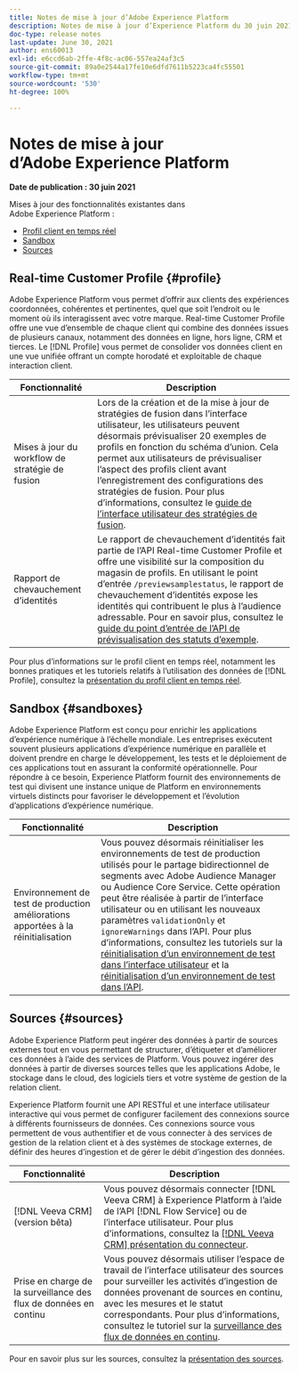 ```yaml
---
title: Notes de mise à jour d’Adobe Experience Platform
description: Notes de mise à jour d’Experience Platform du 30 juin 2021.
doc-type: release notes
last-update: June 30, 2021
author: ens60013
exl-id: e6ccd6ab-2ffe-4f8c-ac06-557ea24af3c5
source-git-commit: 89a0e2544a17fe10e6dfd7611b5223ca4fc55501
workflow-type: tm+mt
source-wordcount: '530'
ht-degree: 100%

---
```


# Notes de mise à jour d’Adobe Experience Platform

**Date de publication : 30 juin 2021**

Mises à jour des fonctionnalités existantes dans Adobe Experience Platform :

- [Profil client en temps réel](#profile)
- [Sandbox](#sandboxes)
- [Sources](#sources)

## Real-time Customer Profile {#profile}

Adobe Experience Platform vous permet d’offrir aux clients des expériences coordonnées, cohérentes et pertinentes, quel que soit l’endroit ou le moment où ils interagissent avec votre marque. Real-time Customer Profile offre une vue d’ensemble de chaque client qui combine des données issues de plusieurs canaux, notamment des données en ligne, hors ligne, CRM et tierces. Le [!DNL Profile] vous permet de consolider vos données client en une vue unifiée offrant un compte horodaté et exploitable de chaque interaction client.

| Fonctionnalité | Description |
| ------- | ----------- |
| Mises à jour du workflow de stratégie de fusion | Lors de la création et de la mise à jour de stratégies de fusion dans lʼinterface utilisateur, les utilisateurs peuvent désormais prévisualiser 20 exemples de profils en fonction du schéma dʼunion. Cela permet aux utilisateurs de prévisualiser lʼaspect des profils client avant lʼenregistrement des configurations des stratégies de fusion. Pour plus dʼinformations, consultez le [guide de lʼinterface utilisateur des stratégies de fusion](../../profile/merge-policies/ui-guide.md). |
| Rapport de chevauchement d’identités | Le rapport de chevauchement d’identités fait partie de l’API Real-time Customer Profile et offre une visibilité sur la composition du magasin de profils. En utilisant le point d’entrée `/previewsamplestatus`, le rapport de chevauchement d’identités expose les identités qui contribuent le plus à l’audience adressable. Pour en savoir plus, consultez le [guide du point d’entrée de l’API de prévisualisation des statuts d’exemple](../../profile/api/preview-sample-status.md). |

Pour plus d’informations sur le profil client en temps réel, notamment les bonnes pratiques et les tutoriels relatifs à l’utilisation des données de [!DNL Profile], consultez la [présentation du profil client en temps réel](../../profile/home.md).

## Sandbox {#sandboxes}

Adobe Experience Platform est conçu pour enrichir les applications d’expérience numérique à l’échelle mondiale. Les entreprises exécutent souvent plusieurs applications d’expérience numérique en parallèle et doivent prendre en charge le développement, les tests et le déploiement de ces applications tout en assurant la conformité opérationnelle. Pour répondre à ce besoin, Experience Platform fournit des environnements de test qui divisent une instance unique de Platform en environnements virtuels distincts pour favoriser le développement et l’évolution d’applications d’expérience numérique.

| Fonctionnalité | Description |
| ------- | ----------- |
| Environnement de test de production  améliorations apportées à la réinitialisation | Vous pouvez désormais réinitialiser les environnements de test de production utilisés pour le partage bidirectionnel de segments avec Adobe Audience Manager ou Audience Core Service. Cette opération peut être réalisée à partir de lʼinterface utilisateur ou en utilisant les nouveaux paramètres `validationOnly` et `ignoreWarnings` dans lʼAPI. Pour plus dʼinformations, consultez les tutoriels sur la [réinitialisation dʼun environnement de test dans lʼinterface utilisateur](../../sandboxes/ui/user-guide.md) et la [réinitialisation dʼun environnement de test dans lʼAPI](../../sandboxes/api/sandboxes.md). |

## Sources {#sources}

Adobe Experience Platform peut ingérer des données à partir de sources externes tout en vous permettant de structurer, d’étiqueter et d’améliorer ces données à l’aide des services de Platform. Vous pouvez ingérer des données à partir de diverses sources telles que les applications Adobe, le stockage dans le cloud, des logiciels tiers et votre système de gestion de la relation client.

Experience Platform fournit une API RESTful et une interface utilisateur interactive qui vous permet de configurer facilement des connexions source à différents fournisseurs de données. Ces connexions source vous permettent de vous authentifier et de vous connecter à des services de gestion de la relation client et à des systèmes de stockage externes, de définir des heures d’ingestion et de gérer le débit d’ingestion des données.

| Fonctionnalité | Description |
| ------- | ----------- |
| [!DNL Veeva CRM] (version bêta) | Vous pouvez désormais connecter [!DNL Veeva CRM] à Experience Platform à lʼaide de lʼAPI [!DNL Flow Service] ou de lʼinterface utilisateur. Pour plus d’informations, consultez la [[!DNL Veeva CRM] présentation du connecteur](../../sources/connectors/crm/veeva.md). |
| Prise en charge de la surveillance des flux de données en continu | Vous pouvez désormais utiliser lʼespace de travail de lʼinterface utilisateur des sources pour surveiller les activités dʼingestion de données provenant de sources en continu, avec les mesures et le statut correspondants. Pour plus dʼinformations, consultez le tutoriel sur la [surveillance des flux de données en continu](../../sources/tutorials/ui/monitor-streaming.md). |

Pour en savoir plus sur les sources, consultez la [présentation des sources](../../sources/home.md).
